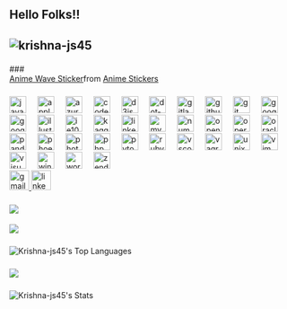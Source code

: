 <h2 align="left">Hello Folks!!</h2>

<h2><p align="left"> <img src="https://komarev.com/ghpvc/?username=krishna-js45&label=Profile%20views&color=0e75b6&style=flat" alt="krishna-js45" /> </p></h2>
###
<div class="tenor-gif-embed" data-postid="9607410651681348522" data-share-method="host" data-aspect-ratio="1.13287" data-width="100%"><a href="https://tenor.com/en-IN/view/anime-wave-hello-chibi-greetings-gif-9607410651681348522">Anime Wave Sticker</a>from <a href="https://tenor.com/search/anime-stickers">Anime Stickers</a></div> <script type="text/javascript" async src="https://tenor.com/embed.js"></script>



###
<div align="left">
  <img src="https://cdn.jsdelivr.net/gh/devicons/devicon/icons/javascript/javascript-original.svg" height="30" alt="javascript logo"  />
  <img width="12" />
  <img src="https://cdn.jsdelivr.net/gh/devicons/devicon/icons/apple/apple-original.svg" height="30" alt="apple logo"  />
  <img width="12" />
  <img src="https://cdn.jsdelivr.net/gh/devicons/devicon/icons/azure/azure-original.svg" height="30" alt="azure logo"  />
  <img width="12" />
  <img src="https://cdn.jsdelivr.net/gh/devicons/devicon/icons/codeigniter/codeigniter-plain.svg" height="30" alt="codeigniter logo"  />
  <img width="12" />
  <img src="https://cdn.jsdelivr.net/gh/devicons/devicon/icons/d3js/d3js-original.svg" height="30" alt="d3js logo"  />
  <img width="12" />
  <img src="https://cdn.jsdelivr.net/gh/devicons/devicon/icons/dot-net/dot-net-original.svg" height="30" alt="dot-net logo"  />
  <img width="12" />
  <img src="https://cdn.jsdelivr.net/gh/devicons/devicon/icons/gitlab/gitlab-original.svg" height="30" alt="gitlab logo"  />
  <img width="12" />
  <img src="https://cdn.jsdelivr.net/gh/devicons/devicon/icons/github/github-original.svg" height="30" alt="github logo"  />
  <img width="12" />
  <img src="https://cdn.jsdelivr.net/gh/devicons/devicon/icons/git/git-original.svg" height="30" alt="git logo"  />
  <img width="12" />
  <img src="https://cdn.jsdelivr.net/gh/devicons/devicon/icons/google/google-original.svg" height="30" alt="google logo"  />
  <img width="12" />
  <img src="https://cdn.jsdelivr.net/gh/devicons/devicon/icons/googlecloud/googlecloud-original.svg" height="30" alt="googlecloud logo"  />
  <img width="12" />
  <img src="https://cdn.jsdelivr.net/gh/devicons/devicon/icons/illustrator/illustrator-plain.svg" height="30" alt="illustrator logo"  />
  <img width="12" />
  <img src="https://cdn.jsdelivr.net/gh/devicons/devicon/icons/ie10/ie10-original.svg" height="30" alt="ie10 logo"  />
  <img width="12" />
  <img src="https://cdn.jsdelivr.net/gh/devicons/devicon/icons/kaggle/kaggle-original.svg" height="30" alt="kaggle logo"  />
  <img width="12" />
  <img src="https://cdn.jsdelivr.net/gh/devicons/devicon/icons/linkedin/linkedin-original.svg" height="30" alt="linkedin logo"  />
  <img width="12" />
  <img src="https://cdn.jsdelivr.net/gh/devicons/devicon/icons/mysql/mysql-original.svg" height="30" alt="mysql logo"  />
  <img width="12" />
  <img src="https://cdn.jsdelivr.net/gh/devicons/devicon/icons/numpy/numpy-original.svg" height="30" alt="numpy logo"  />
  <img width="12" />
  <img src="https://cdn.jsdelivr.net/gh/devicons/devicon/icons/opencv/opencv-original.svg" height="30" alt="opencv logo"  />
  <img width="12" />
  <img src="https://cdn.jsdelivr.net/gh/devicons/devicon/icons/opera/opera-original.svg" height="30" alt="opera logo"  />
  <img width="12" />
  <img src="https://cdn.jsdelivr.net/gh/devicons/devicon/icons/oracle/oracle-original.svg" height="30" alt="oracle logo"  />
  <img width="12" />
  <img src="https://cdn.jsdelivr.net/gh/devicons/devicon/icons/pandas/pandas-original.svg" height="30" alt="pandas logo"  />
  <img width="12" />
  <img src="https://cdn.jsdelivr.net/gh/devicons/devicon/icons/phoenix/phoenix-original.svg" height="30" alt="phoenix logo"  />
  <img width="12" />
  <img src="https://cdn.jsdelivr.net/gh/devicons/devicon/icons/photoshop/photoshop-plain.svg" height="30" alt="photoshop logo"  />
  <img width="12" />
  <img src="https://cdn.jsdelivr.net/gh/devicons/devicon/icons/php/php-original.svg" height="30" alt="php logo"  />
  <img width="12" />
  <img src="https://cdn.jsdelivr.net/gh/devicons/devicon/icons/pytorch/pytorch-original.svg" height="30" alt="pytorch logo"  />
  <img width="12" />
  <img src="https://cdn.jsdelivr.net/gh/devicons/devicon/icons/ruby/ruby-original.svg" height="30" alt="ruby logo"  />
  <img width="12" />
  <img src="https://cdn.jsdelivr.net/gh/devicons/devicon/icons/vscode/vscode-original.svg" height="30" alt="vscode logo"  />
  <img width="12" />
  <img src="https://cdn.jsdelivr.net/gh/devicons/devicon/icons/vagrant/vagrant-original.svg" height="30" alt="vagrant logo"  />
  <img width="12" />
  <img src="https://cdn.jsdelivr.net/gh/devicons/devicon/icons/unix/unix-original.svg" height="30" alt="unix logo"  />
  <img width="12" />
  <img src="https://cdn.jsdelivr.net/gh/devicons/devicon/icons/vim/vim-original.svg" height="30" alt="vim logo"  />
  <img width="12" />
  <img src="https://cdn.jsdelivr.net/gh/devicons/devicon/icons/visualstudio/visualstudio-plain.svg" height="30" alt="visualstudio logo"  />
  <img width="12" />
  <img src="https://cdn.jsdelivr.net/gh/devicons/devicon/icons/windows8/windows8-original.svg" height="30" alt="windows8 logo"  />
  <img width="12" />
  <img src="https://cdn.jsdelivr.net/gh/devicons/devicon/icons/wordpress/wordpress-original.svg" height="30" alt="wordpress logo"  />
  <img width="12" />
  <img src="https://cdn.jsdelivr.net/gh/devicons/devicon/icons/zend/zend-original.svg" height="30" alt="zend logo"  />
</div>

  <a href="rajkrishna1445@gmail.com" target="_blank">
    <img src="https://img.shields.io/static/v1?message=Gmail&logo=gmail&label=&color=D14836&logoColor=white&labelColor=&style=for-the-badge" height="35" alt="gmail logo"  />
  </a>
  <a href="https://www.linkedin.com/in/raj-krishna-51b9142a3/" target="_blank">
    <img src="https://img.shields.io/static/v1?message=LinkedIn&logo=linkedin&label=&color=0077B5&logoColor=white&labelColor=&style=for-the-badge" height="35" alt="linkedin logo"  />
  </a>
</div>


###
![](https://github-profile-trophy.vercel.app/?username=krishna-js45&theme=radical&no-frame=false&no-bg=true&margin-w=4)
####
![](https://github-contributor-stats.vercel.app/api?username=krishna-js45&limit=5&theme=dark&combine_all_yearly_contributions=true)
###
![Krishna-js45's Top Languages](https://github-readme-stats.vercel.app/api/top-langs/?username=Krishna-js45&theme=vue-dark&show_icons=true&hide_border=true&layout=compact)
###


![](https://nirzak-streak-stats.vercel.app/?user=Krishna-js45&theme=dark&hide_border=false)<br/>
###

![Krishna-js45's Stats](https://github-readme-stats.vercel.app/api?username=Krishna-js45&theme=vue-dark&show_icons=true&hide_border=true&count_private=false)
###

